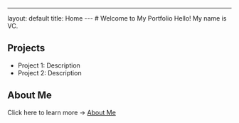 ---
layout: default
title: Home
--- # Welcome to My Portfolio Hello! My name is VC.
## Projects
- Project 1: Description
- Project 2: Description
## About Me
Click here to learn more → [About Me](about.md)
